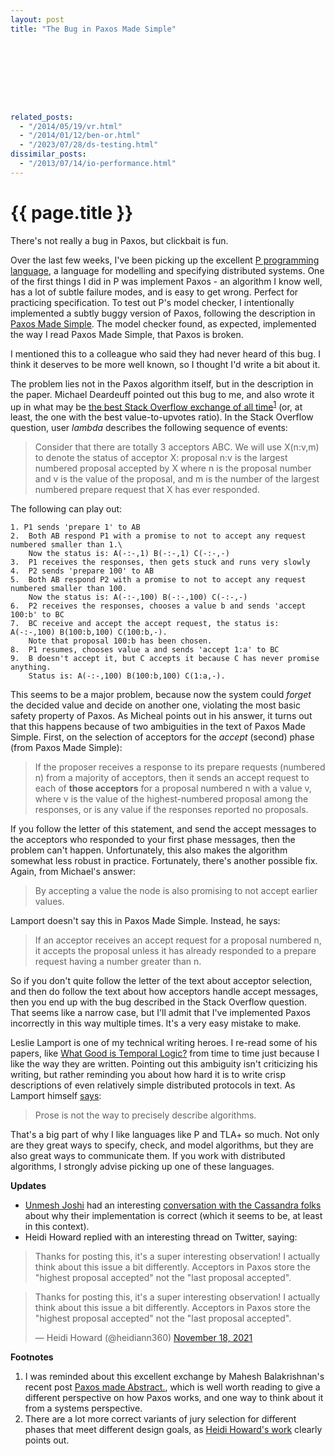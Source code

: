 ```yaml
---
layout: post
title: "The Bug in Paxos Made Simple"









related_posts:
  - "/2014/05/19/vr.html"
  - "/2014/01/12/ben-or.html"
  - "/2023/07/28/ds-testing.html"
dissimilar_posts:
  - "/2013/07/14/io-performance.html"
---
```

{{ page.title }}
================

<p class="meta">There's not really a bug in Paxos, but clickbait is fun.</p>

Over the last few weeks, I've been picking up the excellent [P programming language](https://github.com/p-org/P), a language for modelling and specifying distributed systems. One of the first things I did in P was implement Paxos - an algorithm I know well, has a lot of subtle failure modes, and is easy to get wrong. Perfect for practicing specification. To test out P's model checker, I intentionally implemented a subtly buggy version of Paxos, following the description in [Paxos Made Simple](https://lamport.azurewebsites.net/pubs/paxos-simple.pdf). The model checker found, as expected, implemented the way I read Paxos Made Simple, that Paxos is broken.

I mentioned this to a colleague who said they had never heard of this bug. I think it deserves to be more well known, so I thought I'd write a bit about it.

The problem lies not in the Paxos algorithm itself, but in the description in the paper. Michael Deardeuff pointed out this bug to me, and also wrote it up in what may be [the best Stack Overflow exchange of all time](https://stackoverflow.com/questions/29880949/contradiction-in-lamports-paxos-made-simple-paper)<sup>[1](#foot1)</sup> (or, at least, the one with the best value-to-upvotes ratio). In the Stack Overflow question, user *lambda* describes the following sequence of events:

> Consider that there are totally 3 acceptors ABC. We will use X(n:v,m) to denote the status of acceptor X: proposal n:v is the largest numbered proposal accepted by X where n is the proposal number and v is the value of the proposal, and m is the number of the largest numbered prepare request that X has ever responded.

The following can play out:

    1. P1 sends 'prepare 1' to AB
    2.  Both AB respond P1 with a promise to not to accept any request numbered smaller than 1.\
        Now the status is: A(-:-,1) B(-:-,1) C(-:-,-)
    3.  P1 receives the responses, then gets stuck and runs very slowly
    4.  P2 sends 'prepare 100' to AB
    5.  Both AB respond P2 with a promise to not to accept any request numbered smaller than 100.
        Now the status is: A(-:-,100) B(-:-,100) C(-:-,-)
    6.  P2 receives the responses, chooses a value b and sends 'accept 100:b' to BC   
    7.  BC receive and accept the accept request, the status is: A(-:-,100) B(100:b,100) C(100:b,-).
        Note that proposal 100:b has been chosen.
    8.  P1 resumes, chooses value a and sends 'accept 1:a' to BC
    9.  B doesn't accept it, but C accepts it because C has never promise anything.
        Status is: A(-:-,100) B(100:b,100) C(1:a,-).

This seems to be a major problem, because now the system could *forget* the decided value and decide on another one, violating the most basic safety property of Paxos. As Micheal points out in his answer, it turns out that this happens because of two ambiguities in the text of Paxos Made Simple. First, on the selection of acceptors for the *accept* (second) phase (from Paxos Made Simple):

> If the proposer receives a response to its prepare requests (numbered n) from a majority of acceptors, then it sends an accept request to each of **those acceptors** for a proposal numbered n with a value v, where v is the value of the highest-numbered proposal among the responses, or is any value if the responses reported no proposals. 

If you follow the letter of this statement, and send the accept messages to the acceptors who responded to your first phase messages, then the problem can't happen. Unfortunately, this also makes the algorithm somewhat less robust in practice. Fortunately, there's another possible fix. Again, from Michael's answer:

> By accepting a value the node is also promising to not accept earlier values.

Lamport doesn't say this in Paxos Made Simple. Instead, he says:

> If an acceptor receives an accept request for a proposal numbered n, it accepts the proposal unless it has already responded to a prepare request having a number greater than n.

So if you don't quite follow the letter of the text about acceptor selection, and then do follow the text about how acceptors handle accept messages, then you end up with the bug described in the Stack Overflow question. That seems like a narrow case, but I'll admit that I've implemented Paxos incorrectly in this way multiple times. It's a very easy mistake to make.

Leslie Lamport is one of my technical writing heroes. I re-read some of his papers, like [What Good is Temporal Logic?](https://www.microsoft.com/en-us/research/uploads/prod/2016/12/What-Good-Is-Temporal-Logic.pdf) from time to time just because I like the way they are written. Pointing out this ambiguity isn't criticizing his writing, but rather reminding you about how hard it is to write crisp descriptions of even relatively simple distributed protocols in text. As Lamport himself [says](https://lamport.azurewebsites.net/pubs/pubs.html#paxos-simple):

> Prose is not the way to precisely describe algorithms.

That's a big part of why I like languages like P and TLA+ so much. Not only are they great ways to specify, check, and model algorithms, but they are also great ways to communicate them. If you work with distributed algorithms, I strongly advise picking up one of these languages.

**Updates**

* [Unmesh Joshi](https://twitter.com/unmeshjoshi) had an interesting [conversation with the Cassandra folks](https://issues.apache.org/jira/browse/CASSANDRA-17162?page=com.atlassian.jira.plugin.system.issuetabpanels%3Acomment-tabpanel&focusedCommentId=17445881#comment-17445881) about why their implementation is correct (which it seems to be, at least in this context).
* Heidi Howard replied with an interesting thread on Twitter, saying:

> Thanks for posting this, it's a super interesting observation! I actually think about this issue a bit differently. Acceptors in Paxos store the "highest proposal accepted" not the "last proposal accepted".

<blockquote class="twitter-tweet" data-dnt="true"><p lang="en" dir="ltr">Thanks for posting this, it&#39;s a super interesting observation! I actually think about this issue a bit differently. Acceptors in Paxos store the &quot;highest proposal accepted&quot; not the &quot;last proposal accepted&quot;.</p>&mdash; Heidi Howard (@heidiann360) <a href="https://twitter.com/heidiann360/status/1461464625380270087?ref_src=twsrc%5Etfw">November 18, 2021</a></blockquote> <script async src="https://platform.twitter.com/widgets.js" charset="utf-8"></script> 

**Footnotes**

 1. <a name="foot1"></a> I was reminded about this excellent exchange by Mahesh Balakrishnan's recent post [Paxos made Abstract.](https://maheshba.bitbucket.io/blog/2021/11/15/Paxos.html), which is well worth reading to give a different perspective on how Paxos works, and one way to think about it from a systems perspective.
 2. <a name="foot2"></a> There are a lot more correct variants of jury selection for different phases that meet different design goals, as [Heidi Howard's work](https://www.cl.cam.ac.uk/techreports/UCAM-CL-TR-935.pdf) clearly points out.